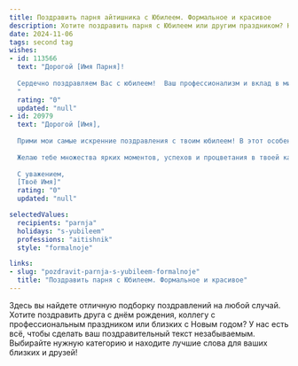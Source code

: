 ```yaml
---
title: Поздравить парня айтишника с Юбилеем. Формальное и красивое
description: Хотите поздравить парня с Юбилеем или другим праздником? Наш ИИ создаст незабываемое поздравление, а вы обязательно выделитесь среди других.  
date: 2024-11-06
tags: second tag
wishes:
- id: 113566
  text: "Дорогой [Имя Парня]!
  
  Сердечно поздравляем Вас с юбилеем!  Ваш профессионализм и вклад в мир информационных технологий заслуживают высочайшего уважения.  Желаем Вам дальнейших успехов в карьере, ярких идей,  неиссякаемой энергии и благополучия во всех сферах жизни.  Пусть каждый новый день приносит Вам новые достижения и удовлетворение от работы. С юбилеем!
  "
  rating: "0"
  updated: "null"
- id: 20979
  text: "Дорогой [Имя],
  
  Прими мои самые искренние поздравления с твоим юбилеем! В этот особенный день хочу отметить не только годы, прожитые с таким упорством и энтузиазмом, но и твою профессиональную деятельность в роли талантливого айтишника. Твои знания и навыки не только расширяют границы возможного, но и вдохновляют окружающих на новые свершения.
  
  Желаю тебе множества ярких моментов, успехов и процветания в твоей карьере. Пусть каждый новый день приносит тебе радость и удовлетворение от выполненной работы. С днем рождения!
  
  С уважением,
  [Твоё Имя]"
  rating: "0"
  updated: "null"

selectedValues:
  recipients: "parnja"
  holidays: "s-yubileem"
  professions: "aitishnik"
  style: "formalnoje"

links:
- slug: "pozdravit-parnja-s-yubileem-formalnoje"
  title: "Поздравить парня с Юбилеем. Формальное и красивое"
---
```


Здесь вы найдете отличную подборку поздравлений на любой случай.
Хотите поздравить друга с днём рождения, коллегу с профессиональным праздником или близких с Новым годом? У нас есть всё, чтобы сделать ваш поздравительный текст незабываемым. Выбирайте нужную категорию и находите лучшие слова для ваших близких и друзей!
